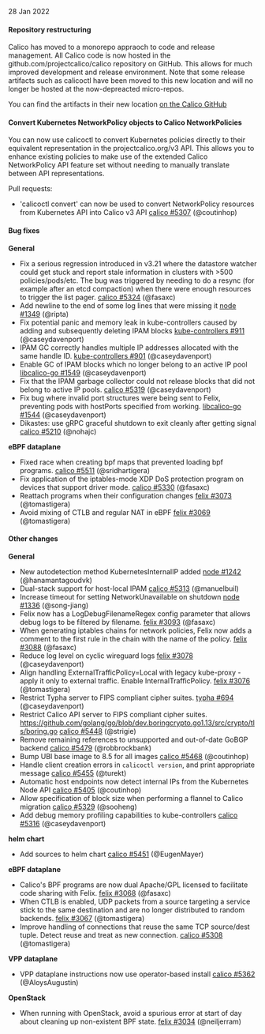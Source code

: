 28 Jan 2022

#### Repository restructuring

Calico has moved to a monorepo appraoch to code and release management. All Calico code is now hosted in the github.com/projectcalico/calico
repository on GitHub. This allows for much improved development and release environment. Note that some release artifacts such as calicoctl have been moved to this new location
and will no longer be hosted at the now-depreacted micro-repos.

You can find the artifacts in their new location [on the Calico GitHub](https://github.com/projectcalico/calico/releases/tag/v3.22.0)

#### Convert Kubernetes NetworkPolicy objects to Calico NetworkPolicies

You can now use calicoctl to convert Kubernetes policies directly to their equivalent representation in the projectcalico.org/v3 API. This allows you
to enhance existing policies to make use of the extended Calico NetworkPolicy API feature set without needing to manually translate between API
representations.

Pull requests:

 - 'calicoctl convert' can now be used to convert NetworkPolicy resources from Kubernetes API into Calico v3 API [calico #5307](https://github.com/projectcalico/calico/pull/5307) (@coutinhop)

#### Bug fixes

**General**

 - Fix a serious regression introduced in v3.21 where the datastore watcher could get stuck and report stale information in clusters with >500 policies/pods/etc.  The bug was triggered by needing to do a resync (for example after an etcd compaction) when there were enough resources to trigger the list pager. [calico #5324](https://github.com/projectcalico/calico/pull/5324) (@fasaxc)
 - Add newline to the end of some log lines that were missing it [node #1349](https://github.com/projectcalico/node/pull/1349) (@ripta)
 - Fix potential panic and memory leak in kube-controllers caused by adding and subsequently deleting IPAM blocks [kube-controllers #911](https://github.com/projectcalico/kube-controllers/pull/911) (@caseydavenport)
 - IPAM GC correctly handles multiple IP addresses allocated with the same handle ID. [kube-controllers #901](https://github.com/projectcalico/kube-controllers/pull/901) (@caseydavenport)
 - Enable GC of IPAM blocks which no longer belong to an active IP pool [libcalico-go #1549](https://github.com/projectcalico/libcalico-go/pull/1549) (@caseydavenport)
 - Fix that the IPAM garbage collector could not release blocks that did not belong to active IP pools. [calico #5319](https://github.com/projectcalico/calico/pull/5319) (@caseydavenport)
 - Fix bug where invalid port structures were being sent to Felix, preventing pods with hostPorts specified from working. [libcalico-go #1544](https://github.com/projectcalico/libcalico-go/pull/1544) (@caseydavenport)
 - Dikastes: use gRPC graceful shutdown to exit cleanly after getting signal [calico #5210](https://github.com/projectcalico/calico/pull/5210) (@nohajc)

**eBPF dataplane**

 - Fixed race when creating bpf maps that prevented loading bpf programs. [calico #5511](https://github.com/projectcalico/calico/pull/5511) (@sridhartigera)
 - Fix application of the iptables-mode XDP DoS protection program on devices that support driver mode. [calico #5330](https://github.com/projectcalico/calico/pull/5330) (@fasaxc)
 - Reattach programs when their configuration changes [felix #3073](https://github.com/projectcalico/felix/pull/3073) (@tomastigera)
 - Avoid mixing of CTLB and regular NAT in eBPF [felix #3069](https://github.com/projectcalico/felix/pull/3069) (@tomastigera)

#### Other changes

**General**

 - New autodetection method KubernetesInternalIP added [node #1242](https://github.com/projectcalico/node/pull/1242) (@hanamantagoudvk)
 - Dual-stack support for host-local IPAM [calico #5313](https://github.com/projectcalico/calico/pull/5313) (@manuelbuil)
 - Increase timeout for setting NetworkUnavailable on shutdown [node #1336](https://github.com/projectcalico/node/pull/1336) (@song-jiang)
 - Felix now has a LogDebugFilenameRegex config parameter that allows debug logs to be filtered by filename. [felix #3093](https://github.com/projectcalico/felix/pull/3093) (@fasaxc)
 - When generating iptables chains for network policies, Felix now adds a comment to the first rule in the chain with the name of the policy. [felix #3088](https://github.com/projectcalico/felix/pull/3088) (@fasaxc)
 - Reduce log level on cyclic wireguard logs [felix #3078](https://github.com/projectcalico/felix/pull/3078) (@caseydavenport)
 - Align handling ExternalTrafficPolicy=Local with legacy kube-proxy - apply it only to external traffic. Enable InternalTrafficPolicy. [felix #3076](https://github.com/projectcalico/felix/pull/3076) (@tomastigera)
 - Restrict Typha server to FIPS compliant cipher suites. [typha #694](https://github.com/projectcalico/typha/pull/694) (@caseydavenport)
 - Restrict Calico API server to FIPS compliant cipher suites. https://github.com/golang/go/blob/dev.boringcrypto.go1.13/src/crypto/tls/boring.go [calico #5448](https://github.com/projectcalico/calico/pull/5448) (@strigie)
 - Remove remaining references to unsupported and out-of-date GoBGP backend [calico #5479](https://github.com/projectcalico/calico/pull/5479) (@robbrockbank)
 - Bump UBI base image to 8.5 for all images [calico #5468](https://github.com/projectcalico/calico/pull/5468) (@coutinhop)
 - Handle client creation errors in `calicoctl version`, and print appropriate message [calico #5455](https://github.com/projectcalico/calico/pull/5455) (@turekt)
 - Automatic host endpoints now detect internal IPs from the Kubernetes Node API [calico #5405](https://github.com/projectcalico/calico/pull/5405) (@coutinhop)
 - Allow specification of block size when performing a flannel to Calico migration [calico #5329](https://github.com/projectcalico/calico/pull/5329) (@sooheng)
 - Add debug memory profiling capabilities to kube-controllers [calico #5316](https://github.com/projectcalico/calico/pull/5316) (@caseydavenport)

**helm chart**

 - Add sources to helm chart [calico #5451](https://github.com/projectcalico/calico/pull/5451) (@EugenMayer)

**eBPF dataplane**

 - Calico's BPF programs are now dual Apache/GPL licensed to facilitate code sharing with Felix. [felix #3068](https://github.com/projectcalico/felix/pull/3068) (@fasaxc)
 - When CTLB is enabled, UDP packets from a source targeting a service stick to the same destination and are no longer distributed to random backends. [felix #3067](https://github.com/projectcalico/felix/pull/3067) (@tomastigera)
 - Improve handling of connections that reuse the same TCP source/dest tuple.  Detect reuse and treat as new connection. [calico #5308](https://github.com/projectcalico/calico/pull/5308) (@tomastigera)

**VPP dataplane**

 - VPP dataplane instructions now use operator-based install [calico #5362](https://github.com/projectcalico/calico/pull/5362) (@AloysAugustin)

**OpenStack**

 - When running with OpenStack, avoid a spurious error at start of day about cleaning up non-existent BPF state. [felix #3034](https://github.com/projectcalico/felix/pull/3034) (@neiljerram)
